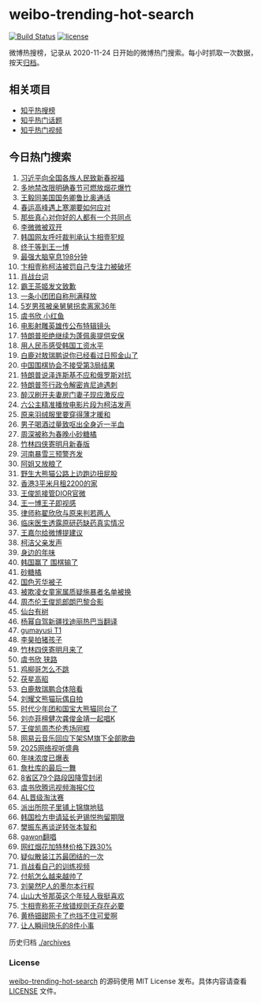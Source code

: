 # weibo-trending-hot-search

[![Build Status](https://github.com/justjavac/weibo-trending-hot-search/workflows/ci/badge.svg?branch=master)](https://github.com/justjavac/weibo-trending-hot-search/actions)
[![license](https://img.shields.io/github/license/justjavac/weibo-trending-hot-search)](https://github.com/justjavac/weibo-trending-hot-search/blob/master/LICENSE)

微博热搜榜，记录从 2020-11-24 日开始的微博热门搜索。每小时抓取一次数据，按天[归档](./archives)。

## 相关项目

- [知乎热搜榜](https://github.com/justjavac/zhihu-trending-top-search)
- [知乎热门话题](https://github.com/justjavac/zhihu-trending-hot-questions)
- [知乎热门视频](https://github.com/justjavac/zhihu-trending-hot-video)

## 今日热门搜索

<!-- BEGIN -->
<!-- 最后更新时间 Sat Jan 25 2025 06:08:46 GMT+0800 (China Standard Time) -->

1. [习近平向全国各族人民致新春祝福](https://s.weibo.com//weibo?q=%23%E4%B9%A0%E8%BF%91%E5%B9%B3%E5%90%91%E5%85%A8%E5%9B%BD%E5%90%84%E6%97%8F%E4%BA%BA%E6%B0%91%E8%87%B4%E6%96%B0%E6%98%A5%E7%A5%9D%E7%A6%8F%23&Refer=new_time)
1. [多地禁改限明确春节可燃放烟花爆竹](https://s.weibo.com//weibo?q=%23%E5%A4%9A%E5%9C%B0%E7%A6%81%E6%94%B9%E9%99%90%E6%98%8E%E7%A1%AE%E6%98%A5%E8%8A%82%E5%8F%AF%E7%87%83%E6%94%BE%E7%83%9F%E8%8A%B1%E7%88%86%E7%AB%B9%23&t=31&band_rank=2&Refer=top)
1. [王毅同美国国务卿鲁比奥通话](https://s.weibo.com//weibo?q=%23%E7%8E%8B%E6%AF%85%E5%90%8C%E7%BE%8E%E5%9B%BD%E5%9B%BD%E5%8A%A1%E5%8D%BF%E9%B2%81%E6%AF%94%E5%A5%A5%E9%80%9A%E8%AF%9D%23&t=31&band_rank=5&Refer=top)
1. [春运高峰遇上寒潮要如何应对](https://s.weibo.com//weibo?q=%23%E6%98%A5%E8%BF%90%E9%AB%98%E5%B3%B0%E9%81%87%E4%B8%8A%E5%AF%92%E6%BD%AE%E8%A6%81%E5%A6%82%E4%BD%95%E5%BA%94%E5%AF%B9%23&t=31&band_rank=3&Refer=top)
1. [那些真心对你好的人都有一个共同点](https://s.weibo.com//weibo?q=%23%E9%82%A3%E4%BA%9B%E7%9C%9F%E5%BF%83%E5%AF%B9%E4%BD%A0%E5%A5%BD%E7%9A%84%E4%BA%BA%E9%83%BD%E6%9C%89%E4%B8%80%E4%B8%AA%E5%85%B1%E5%90%8C%E7%82%B9%23&t=31&band_rank=38&Refer=top)
1. [李微微被双开](https://s.weibo.com//weibo?q=%23%E6%9D%8E%E5%BE%AE%E5%BE%AE%E8%A2%AB%E5%8F%8C%E5%BC%80%23&t=31&band_rank=40&Refer=top)
1. [韩国网友呼吁裁判承认卞相壹犯规](https://s.weibo.com//weibo?q=%23%E9%9F%A9%E5%9B%BD%E7%BD%91%E5%8F%8B%E5%91%BC%E5%90%81%E8%A3%81%E5%88%A4%E6%89%BF%E8%AE%A4%E5%8D%9E%E7%9B%B8%E5%A3%B9%E7%8A%AF%E8%A7%84%23&t=31&band_rank=12&Refer=top)
1. [终于等到王一博](https://s.weibo.com//weibo?q=%E7%BB%88%E4%BA%8E%E7%AD%89%E5%88%B0%E7%8E%8B%E4%B8%80%E5%8D%9A&t=31&band_rank=14&Refer=top)
1. [最强大脑窒息198分钟](https://s.weibo.com//weibo?q=%E6%9C%80%E5%BC%BA%E5%A4%A7%E8%84%91%E7%AA%92%E6%81%AF198%E5%88%86%E9%92%9F&t=31&band_rank=8&Refer=top)
1. [卞相壹称柯洁被罚自己专注力被破坏](https://s.weibo.com//weibo?q=%23%E5%8D%9E%E7%9B%B8%E5%A3%B9%E7%A7%B0%E6%9F%AF%E6%B4%81%E8%A2%AB%E7%BD%9A%E8%87%AA%E5%B7%B1%E4%B8%93%E6%B3%A8%E5%8A%9B%E8%A2%AB%E7%A0%B4%E5%9D%8F%23&t=31&band_rank=6&Refer=top)
1. [肖战台词](https://s.weibo.com//weibo?q=%E8%82%96%E6%88%98%E5%8F%B0%E8%AF%8D&t=31&band_rank=17&Refer=top)
1. [霸王茶姬发文致歉](https://s.weibo.com//weibo?q=%23%E9%9C%B8%E7%8E%8B%E8%8C%B6%E5%A7%AC%E5%8F%91%E6%96%87%E8%87%B4%E6%AD%89%23&t=31&band_rank=11&Refer=top)
1. [一条小团团自称刑满释放](https://s.weibo.com//weibo?q=%23%E4%B8%80%E6%9D%A1%E5%B0%8F%E5%9B%A2%E5%9B%A2%E8%87%AA%E7%A7%B0%E5%88%91%E6%BB%A1%E9%87%8A%E6%94%BE%23&t=31&band_rank=15&Refer=top)
1. [5岁男孩被亲舅舅拐卖离家36年](https://s.weibo.com//weibo?q=%235%E5%B2%81%E7%94%B7%E5%AD%A9%E8%A2%AB%E4%BA%B2%E8%88%85%E8%88%85%E6%8B%90%E5%8D%96%E7%A6%BB%E5%AE%B636%E5%B9%B4%23&t=31&band_rank=16&Refer=top)
1. [虞书欣 小红鱼](https://s.weibo.com//weibo?q=%E8%99%9E%E4%B9%A6%E6%AC%A3%20%E5%B0%8F%E7%BA%A2%E9%B1%BC&t=31&band_rank=16&Refer=top)
1. [电影射雕英雄传公布特辑镜头](https://s.weibo.com//weibo?q=%23%E7%94%B5%E5%BD%B1%E5%B0%84%E9%9B%95%E8%8B%B1%E9%9B%84%E4%BC%A0%E5%85%AC%E5%B8%83%E7%89%B9%E8%BE%91%E9%95%9C%E5%A4%B4%23&t=31&band_rank=48&Refer=top)
1. [特朗普拒绝继续为蓬佩奥提供安保](https://s.weibo.com//weibo?q=%23%E7%89%B9%E6%9C%97%E6%99%AE%E6%8B%92%E7%BB%9D%E7%BB%A7%E7%BB%AD%E4%B8%BA%E8%93%AC%E4%BD%A9%E5%A5%A5%E6%8F%90%E4%BE%9B%E5%AE%89%E4%BF%9D%23&t=31&band_rank=50&Refer=top)
1. [用人民币感受韩国工资水平](https://s.weibo.com//weibo?q=%E7%94%A8%E4%BA%BA%E6%B0%91%E5%B8%81%E6%84%9F%E5%8F%97%E9%9F%A9%E5%9B%BD%E5%B7%A5%E8%B5%84%E6%B0%B4%E5%B9%B3&t=31&band_rank=4&Refer=top)
1. [白鹿对敖瑞鹏说你已经看过日照金山了](https://s.weibo.com//weibo?q=%23%E7%99%BD%E9%B9%BF%E5%AF%B9%E6%95%96%E7%91%9E%E9%B9%8F%E8%AF%B4%E4%BD%A0%E5%B7%B2%E7%BB%8F%E7%9C%8B%E8%BF%87%E6%97%A5%E7%85%A7%E9%87%91%E5%B1%B1%E4%BA%86%23&t=31&band_rank=12&Refer=top)
1. [中国围棋协会不接受第3局结果](https://s.weibo.com//weibo?q=%23%E4%B8%AD%E5%9B%BD%E5%9B%B4%E6%A3%8B%E5%8D%8F%E4%BC%9A%E4%B8%8D%E6%8E%A5%E5%8F%97%E7%AC%AC3%E5%B1%80%E7%BB%93%E6%9E%9C%23&t=31&band_rank=19&Refer=top)
1. [特朗普说泽连斯基不应和俄罗斯对抗](https://s.weibo.com//weibo?q=%23%E7%89%B9%E6%9C%97%E6%99%AE%E8%AF%B4%E6%B3%BD%E8%BF%9E%E6%96%AF%E5%9F%BA%E4%B8%8D%E5%BA%94%E5%92%8C%E4%BF%84%E7%BD%97%E6%96%AF%E5%AF%B9%E6%8A%97%23&t=31&band_rank=20&Refer=top)
1. [特朗普签行政令解密肯尼迪遇刺](https://s.weibo.com//weibo?q=%23%E7%89%B9%E6%9C%97%E6%99%AE%E7%AD%BE%E8%A1%8C%E6%94%BF%E4%BB%A4%E8%A7%A3%E5%AF%86%E8%82%AF%E5%B0%BC%E8%BF%AA%E9%81%87%E5%88%BA%23&t=31&band_rank=31&Refer=top)
1. [醉汉刷开夫妻房门妻子现应激反应](https://s.weibo.com//weibo?q=%23%E9%86%89%E6%B1%89%E5%88%B7%E5%BC%80%E5%A4%AB%E5%A6%BB%E6%88%BF%E9%97%A8%E5%A6%BB%E5%AD%90%E7%8E%B0%E5%BA%94%E6%BF%80%E5%8F%8D%E5%BA%94%23&t=31&band_rank=38&Refer=top)
1. [六公主精准播放电影片段为柯洁发声](https://s.weibo.com//weibo?q=%23%E5%85%AD%E5%85%AC%E4%B8%BB%E7%B2%BE%E5%87%86%E6%92%AD%E6%94%BE%E7%94%B5%E5%BD%B1%E7%89%87%E6%AE%B5%E4%B8%BA%E6%9F%AF%E6%B4%81%E5%8F%91%E5%A3%B0%23&t=31&band_rank=27&Refer=top)
1. [原来羽绒服里要穿得薄才暖和](https://s.weibo.com//weibo?q=%23%E5%8E%9F%E6%9D%A5%E7%BE%BD%E7%BB%92%E6%9C%8D%E9%87%8C%E8%A6%81%E7%A9%BF%E5%BE%97%E8%96%84%E6%89%8D%E6%9A%96%E5%92%8C%23&t=31&band_rank=28&Refer=top)
1. [男子喝酒过量致呕出全身近一半血](https://s.weibo.com//weibo?q=%23%E7%94%B7%E5%AD%90%E5%96%9D%E9%85%92%E8%BF%87%E9%87%8F%E8%87%B4%E5%91%95%E5%87%BA%E5%85%A8%E8%BA%AB%E8%BF%91%E4%B8%80%E5%8D%8A%E8%A1%80%23&t=31&band_rank=23&Refer=top)
1. [周深被称为春晚小砂糖橘](https://s.weibo.com//weibo?q=%23%E5%91%A8%E6%B7%B1%E8%A2%AB%E7%A7%B0%E4%B8%BA%E6%98%A5%E6%99%9A%E5%B0%8F%E7%A0%82%E7%B3%96%E6%A9%98%23&t=31&band_rank=39&Refer=top)
1. [竹林四侠寄明月新春版](https://s.weibo.com//weibo?q=%E7%AB%B9%E6%9E%97%E5%9B%9B%E4%BE%A0%E5%AF%84%E6%98%8E%E6%9C%88%E6%96%B0%E6%98%A5%E7%89%88&t=31&band_rank=37&Refer=top)
1. [河南暴雪三预警齐发](https://s.weibo.com//weibo?q=%23%E6%B2%B3%E5%8D%97%E6%9A%B4%E9%9B%AA%E4%B8%89%E9%A2%84%E8%AD%A6%E9%BD%90%E5%8F%91%23&t=31&band_rank=2&Refer=top)
1. [阿姐又放粮了](https://s.weibo.com//weibo?q=%E9%98%BF%E5%A7%90%E5%8F%88%E6%94%BE%E7%B2%AE%E4%BA%86&t=31&band_rank=22&Refer=top)
1. [野生大熊猫公路上边跑边扭屁股](https://s.weibo.com//weibo?q=%23%E9%87%8E%E7%94%9F%E5%A4%A7%E7%86%8A%E7%8C%AB%E5%85%AC%E8%B7%AF%E4%B8%8A%E8%BE%B9%E8%B7%91%E8%BE%B9%E6%89%AD%E5%B1%81%E8%82%A1%23&t=31&band_rank=9&Refer=top)
1. [香港3平米月租2200的家](https://s.weibo.com//weibo?q=%E9%A6%99%E6%B8%AF3%E5%B9%B3%E7%B1%B3%E6%9C%88%E7%A7%9F2200%E7%9A%84%E5%AE%B6&t=31&band_rank=49&Refer=top)
1. [王俊凯接管DIOR官微](https://s.weibo.com//weibo?q=%23%E7%8E%8B%E4%BF%8A%E5%87%AF%E6%8E%A5%E7%AE%A1DIOR%E5%AE%98%E5%BE%AE%23&t=31&band_rank=14&Refer=top)
1. [王一博王子即视感](https://s.weibo.com//weibo?q=%23%E7%8E%8B%E4%B8%80%E5%8D%9A%E7%8E%8B%E5%AD%90%E5%8D%B3%E8%A7%86%E6%84%9F%23&t=31&band_rank=26&Refer=top)
1. [律师称翟欣欣与原来判若两人](https://s.weibo.com//weibo?q=%23%E5%BE%8B%E5%B8%88%E7%A7%B0%E7%BF%9F%E6%AC%A3%E6%AC%A3%E4%B8%8E%E5%8E%9F%E6%9D%A5%E5%88%A4%E8%8B%A5%E4%B8%A4%E4%BA%BA%23&t=31&band_rank=10&Refer=top)
1. [临床医生透露原研药缺药真实情况](https://s.weibo.com//weibo?q=%23%E4%B8%B4%E5%BA%8A%E5%8C%BB%E7%94%9F%E9%80%8F%E9%9C%B2%E5%8E%9F%E7%A0%94%E8%8D%AF%E7%BC%BA%E8%8D%AF%E7%9C%9F%E5%AE%9E%E6%83%85%E5%86%B5%23&t=31&band_rank=19&Refer=top)
1. [王嘉尔给微博提建议](https://s.weibo.com//weibo?q=%E7%8E%8B%E5%98%89%E5%B0%94%E7%BB%99%E5%BE%AE%E5%8D%9A%E6%8F%90%E5%BB%BA%E8%AE%AE&t=31&band_rank=1&Refer=top)
1. [柯洁父亲发声](https://s.weibo.com//weibo?q=%23%E6%9F%AF%E6%B4%81%E7%88%B6%E4%BA%B2%E5%8F%91%E5%A3%B0%23&t=31&band_rank=39&Refer=top)
1. [身边的年味](https://s.weibo.com//weibo?q=%E8%BA%AB%E8%BE%B9%E7%9A%84%E5%B9%B4%E5%91%B3&t=31&band_rank=33&Refer=top)
1. [韩国赢了 围棋输了](https://s.weibo.com//weibo?q=%E9%9F%A9%E5%9B%BD%E8%B5%A2%E4%BA%86%20%E5%9B%B4%E6%A3%8B%E8%BE%93%E4%BA%86&t=31&band_rank=41&Refer=top)
1. [砂糖橘](https://s.weibo.com//weibo?q=%E7%A0%82%E7%B3%96%E6%A9%98&t=31&band_rank=13&Refer=top)
1. [国色芳华被子](https://s.weibo.com//weibo?q=%E5%9B%BD%E8%89%B2%E8%8A%B3%E5%8D%8E%E8%A2%AB%E5%AD%90&t=31&band_rank=12&Refer=top)
1. [被欺凌女童家属质疑施暴者名单被换](https://s.weibo.com//weibo?q=%23%E8%A2%AB%E6%AC%BA%E5%87%8C%E5%A5%B3%E7%AB%A5%E5%AE%B6%E5%B1%9E%E8%B4%A8%E7%96%91%E6%96%BD%E6%9A%B4%E8%80%85%E5%90%8D%E5%8D%95%E8%A2%AB%E6%8D%A2%23&t=31&band_rank=46&Refer=top)
1. [周杰伦王俊凯郎朗巴黎合影](https://s.weibo.com//weibo?q=%23%E5%91%A8%E6%9D%B0%E4%BC%A6%E7%8E%8B%E4%BF%8A%E5%87%AF%E9%83%8E%E6%9C%97%E5%B7%B4%E9%BB%8E%E5%90%88%E5%BD%B1%23&t=31&band_rank=24&Refer=top)
1. [仙台有树](https://s.weibo.com//weibo?q=%E4%BB%99%E5%8F%B0%E6%9C%89%E6%A0%91&t=31&band_rank=7&Refer=top)
1. [杨幂自驾新疆找迪丽热巴当翻译](https://s.weibo.com//weibo?q=%E6%9D%A8%E5%B9%82%E8%87%AA%E9%A9%BE%E6%96%B0%E7%96%86%E6%89%BE%E8%BF%AA%E4%B8%BD%E7%83%AD%E5%B7%B4%E5%BD%93%E7%BF%BB%E8%AF%91&t=31&band_rank=42&Refer=top)
1. [gumayusi T1](https://s.weibo.com//weibo?q=gumayusi%20T1&t=31&band_rank=43&Refer=top)
1. [李昊拍猪孩子](https://s.weibo.com//weibo?q=%23%E6%9D%8E%E6%98%8A%E6%8B%8D%E7%8C%AA%E5%AD%A9%E5%AD%90%23&t=31&band_rank=44&Refer=top)
1. [竹林四侠寄明月来了](https://s.weibo.com//weibo?q=%23%E7%AB%B9%E6%9E%97%E5%9B%9B%E4%BE%A0%E5%AF%84%E6%98%8E%E6%9C%88%E6%9D%A5%E4%BA%86%23&t=31&band_rank=50&Refer=top)
1. [虞书欣 狭路](https://s.weibo.com//weibo?q=%E8%99%9E%E4%B9%A6%E6%AC%A3%20%E7%8B%AD%E8%B7%AF&t=31&band_rank=40&Refer=top)
1. [鸡柳哥怎么不跳](https://s.weibo.com//weibo?q=%E9%B8%A1%E6%9F%B3%E5%93%A5%E6%80%8E%E4%B9%88%E4%B8%8D%E8%B7%B3&t=31&band_rank=35&Refer=top)
1. [茯星高昭](https://s.weibo.com//weibo?q=%23%E8%8C%AF%E6%98%9F%E9%AB%98%E6%98%AD%23&t=31&band_rank=45&Refer=top)
1. [白鹿敖瑞鹏合体陪看](https://s.weibo.com//weibo?q=%23%E7%99%BD%E9%B9%BF%E6%95%96%E7%91%9E%E9%B9%8F%E5%90%88%E4%BD%93%E9%99%AA%E7%9C%8B%23&t=31&band_rank=28&Refer=top)
1. [刘耀文熊猫玩偶自拍](https://s.weibo.com//weibo?q=%23%E5%88%98%E8%80%80%E6%96%87%E7%86%8A%E7%8C%AB%E7%8E%A9%E5%81%B6%E8%87%AA%E6%8B%8D%23&t=31&band_rank=49&Refer=top)
1. [时代少年团和国宝大熊猫同台了](https://s.weibo.com//weibo?q=%23%E6%97%B6%E4%BB%A3%E5%B0%91%E5%B9%B4%E5%9B%A2%E5%92%8C%E5%9B%BD%E5%AE%9D%E5%A4%A7%E7%86%8A%E7%8C%AB%E5%90%8C%E5%8F%B0%E4%BA%86%23&t=31&band_rank=29&Refer=top)
1. [刘亦菲檀健次龚俊金靖一起唱K](https://s.weibo.com//weibo?q=%23%E5%88%98%E4%BA%A6%E8%8F%B2%E6%AA%80%E5%81%A5%E6%AC%A1%E9%BE%9A%E4%BF%8A%E9%87%91%E9%9D%96%E4%B8%80%E8%B5%B7%E5%94%B1K%23&t=31&band_rank=36&Refer=top)
1. [王俊凯周杰伦秀场同框](https://s.weibo.com//weibo?q=%23%E7%8E%8B%E4%BF%8A%E5%87%AF%E5%91%A8%E6%9D%B0%E4%BC%A6%E7%A7%80%E5%9C%BA%E5%90%8C%E6%A1%86%23&t=31&band_rank=21&Refer=top)
1. [网易云音乐回应下架SM旗下全部歌曲](https://s.weibo.com//weibo?q=%23%E7%BD%91%E6%98%93%E4%BA%91%E9%9F%B3%E4%B9%90%E5%9B%9E%E5%BA%94%E4%B8%8B%E6%9E%B6SM%E6%97%97%E4%B8%8B%E5%85%A8%E9%83%A8%E6%AD%8C%E6%9B%B2%23&t=31&band_rank=35&Refer=top)
1. [2025网络视听盛典](https://s.weibo.com//weibo?q=%232025%E7%BD%91%E7%BB%9C%E8%A7%86%E5%90%AC%E7%9B%9B%E5%85%B8%23&t=31&band_rank=3&Refer=top)
1. [年味浓度已爆表](https://s.weibo.com//weibo?q=%23%E5%B9%B4%E5%91%B3%E6%B5%93%E5%BA%A6%E5%B7%B2%E7%88%86%E8%A1%A8%23&t=31&band_rank=26&Refer=top)
1. [詹杜库的最后一舞](https://s.weibo.com//weibo?q=%23%E8%A9%B9%E6%9D%9C%E5%BA%93%E7%9A%84%E6%9C%80%E5%90%8E%E4%B8%80%E8%88%9E%23&t=31&band_rank=27&Refer=top)
1. [8省区79个路段因降雪封闭](https://s.weibo.com//weibo?q=%238%E7%9C%81%E5%8C%BA79%E4%B8%AA%E8%B7%AF%E6%AE%B5%E5%9B%A0%E9%99%8D%E9%9B%AA%E5%B0%81%E9%97%AD%23&t=31&band_rank=32&Refer=top)
1. [虞书欣腾讯视频海报C位](https://s.weibo.com//weibo?q=%23%E8%99%9E%E4%B9%A6%E6%AC%A3%E8%85%BE%E8%AE%AF%E8%A7%86%E9%A2%91%E6%B5%B7%E6%8A%A5C%E4%BD%8D%23&t=31&band_rank=18&Refer=top)
1. [AL晋级淘汰赛](https://s.weibo.com//weibo?q=%23AL%E6%99%8B%E7%BA%A7%E6%B7%98%E6%B1%B0%E8%B5%9B%23&t=31&band_rank=25&Refer=top)
1. [派出所院子里铺上锦旗地毯](https://s.weibo.com//weibo?q=%23%E6%B4%BE%E5%87%BA%E6%89%80%E9%99%A2%E5%AD%90%E9%87%8C%E9%93%BA%E4%B8%8A%E9%94%A6%E6%97%97%E5%9C%B0%E6%AF%AF%23&t=31&band_rank=29&Refer=top)
1. [韩国检方申请延长尹锡悦拘留期限](https://s.weibo.com//weibo?q=%23%E9%9F%A9%E5%9B%BD%E6%A3%80%E6%96%B9%E7%94%B3%E8%AF%B7%E5%BB%B6%E9%95%BF%E5%B0%B9%E9%94%A1%E6%82%A6%E6%8B%98%E7%95%99%E6%9C%9F%E9%99%90%23&t=31&band_rank=36&Refer=top)
1. [樊振东再谈逆转张本智和](https://s.weibo.com//weibo?q=%23%E6%A8%8A%E6%8C%AF%E4%B8%9C%E5%86%8D%E8%B0%88%E9%80%86%E8%BD%AC%E5%BC%A0%E6%9C%AC%E6%99%BA%E5%92%8C%23&t=31&band_rank=25&Refer=top)
1. [gawon翻唱](https://s.weibo.com//weibo?q=gawon%E7%BF%BB%E5%94%B1&t=31&band_rank=48&Refer=top)
1. [网红烟花加特林价格下跌30%](https://s.weibo.com//weibo?q=%23%E7%BD%91%E7%BA%A2%E7%83%9F%E8%8A%B1%E5%8A%A0%E7%89%B9%E6%9E%97%E4%BB%B7%E6%A0%BC%E4%B8%8B%E8%B7%8C30%25%23&t=31&band_rank=30&Refer=top)
1. [疑似散装江苏最团结的一次](https://s.weibo.com//weibo?q=%E7%96%91%E4%BC%BC%E6%95%A3%E8%A3%85%E6%B1%9F%E8%8B%8F%E6%9C%80%E5%9B%A2%E7%BB%93%E7%9A%84%E4%B8%80%E6%AC%A1&t=31&band_rank=32&Refer=top)
1. [肖战看自己的训练视频](https://s.weibo.com//weibo?q=%23%E8%82%96%E6%88%98%E7%9C%8B%E8%87%AA%E5%B7%B1%E7%9A%84%E8%AE%AD%E7%BB%83%E8%A7%86%E9%A2%91%23&t=31&band_rank=33&Refer=top)
1. [付航怎么越来越帅了](https://s.weibo.com//weibo?q=%E4%BB%98%E8%88%AA%E6%80%8E%E4%B9%88%E8%B6%8A%E6%9D%A5%E8%B6%8A%E5%B8%85%E4%BA%86&t=31&band_rank=34&Refer=top)
1. [刘昊然P人的墨尔本行程](https://s.weibo.com//weibo?q=%23%E5%88%98%E6%98%8A%E7%84%B6P%E4%BA%BA%E7%9A%84%E5%A2%A8%E5%B0%94%E6%9C%AC%E8%A1%8C%E7%A8%8B%23&t=31&band_rank=35&Refer=top)
1. [山山大爷那英这个年轻人我挺喜欢](https://s.weibo.com//weibo?q=%E5%B1%B1%E5%B1%B1%E5%A4%A7%E7%88%B7%E9%82%A3%E8%8B%B1%E8%BF%99%E4%B8%AA%E5%B9%B4%E8%BD%BB%E4%BA%BA%E6%88%91%E6%8C%BA%E5%96%9C%E6%AC%A2&t=31&band_rank=44&Refer=top)
1. [卞相壹称死子放错规则无存在必要](https://s.weibo.com//weibo?q=%23%E5%8D%9E%E7%9B%B8%E5%A3%B9%E7%A7%B0%E6%AD%BB%E5%AD%90%E6%94%BE%E9%94%99%E8%A7%84%E5%88%99%E6%97%A0%E5%AD%98%E5%9C%A8%E5%BF%85%E8%A6%81%23&t=31&band_rank=45&Refer=top)
1. [黄杨钿甜网卡了也挡不住可爱啊](https://s.weibo.com//weibo?q=%E9%BB%84%E6%9D%A8%E9%92%BF%E7%94%9C%E7%BD%91%E5%8D%A1%E4%BA%86%E4%B9%9F%E6%8C%A1%E4%B8%8D%E4%BD%8F%E5%8F%AF%E7%88%B1%E5%95%8A&t=31&band_rank=47&Refer=top)
1. [让人瞬间快乐的8件小事](https://s.weibo.com//weibo?q=%23%E8%AE%A9%E4%BA%BA%E7%9E%AC%E9%97%B4%E5%BF%AB%E4%B9%90%E7%9A%848%E4%BB%B6%E5%B0%8F%E4%BA%8B%23&t=31&band_rank=49&Refer=top)

<!-- END -->

历史归档 [./archives](./archives)

### License

[weibo-trending-hot-search](https://github.com/justjavac/weibo-trending-hot-search) 的源码使用 MIT License
发布。具体内容请查看 [LICENSE](./LICENSE) 文件。
